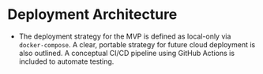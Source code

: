# Deployment Architecture
* The deployment strategy for the MVP is defined as local-only via `docker-compose`. A clear, portable strategy for future cloud deployment is also outlined. A conceptual CI/CD pipeline using GitHub Actions is included to automate testing. 